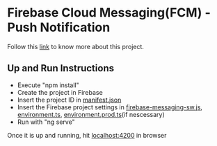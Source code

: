 # Firebase Cloud Messaging(FCM) - Push Notification

Follow this [link](https://www.youtube.com/watch?v=gV3RbBgjEEU) to know more about this project.

## Up and Run Instructions
- Execute "npm install"
- Create the project in Firebase
- Insert the project ID in [manifest.json](src/manifest.json)
- Insert the Firebase project settings in [firebase-messaging-sw.js](src/firebase-messaging-sw.js), [environment.ts](src/environments/environment.ts), [environment.prod.ts](src/environments/environment.prod.ts)(if nescessary)
- Run with "ng serve"

Once it is up and running, hit [localhost:4200](http://localhost:4200/) in browser
